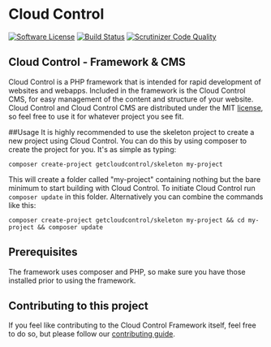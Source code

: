 # Cloud Control
[![Software License](https://img.shields.io/badge/license-MIT-brightgreen.svg?style=flat)](LICENSE)
[![Build Status](https://scrutinizer-ci.com/g/jenskooij/cloudcontrol/badges/build.png?b=master)](https://scrutinizer-ci.com/g/jenskooij/cloudcontrol/build-status/master)
[![Scrutinizer Code Quality](https://scrutinizer-ci.com/g/jenskooij/cloudcontrol/badges/quality-score.png?b=master)](https://scrutinizer-ci.com/g/jenskooij/cloudcontrol/?branch=master)
## Cloud Control - Framework & CMS

Cloud Control is a PHP framework that is intended for rapid development of
websites and webapps. Included in the framework is the Cloud Control CMS, for
easy management of the content and structure of your website. Cloud Control and
Cloud Control CMS are distributed under the MIT [license](LICENSE), so feel free to
use it for whatever project you see fit.

##Usage
It is highly recommended to use the skeleton project to create a new project using Cloud Control.
You can do this by using composer to create the project for you. It's as simple as typing:
```
composer create-project getcloudcontrol/skeleton my-project
```

This will create a folder called "my-project" containing nothing but the bare minimum to start building with Cloud Control. To initiate Cloud Control run `composer update` in this folder. Alternatively you can combine the commands like this:
```
composer create-project getcloudcontrol/skeleton my-project && cd my-project && composer update
```

## Prerequisites
The framework uses composer and PHP, so make sure you have those installed prior to
using the framework.

## Contributing to this project
If you feel like contributing to the Cloud Control Framework itself, feel free
to do so, but please follow our [contributing guide](CONTRIBUTING.MD).